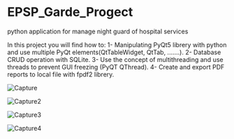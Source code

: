 # EPSP_Garde_Progect
python application for manage night guard of hospital services

In this project you will find how to:
    1- Manipulating PyQt5 librery with python and use multiple PyQt elements(QtTableWidget, QtTab, .......).
    2- Database CRUD operation with SQLite.
    3- Use the concept of multithreading and use threads to prevent GUI freezing (PyQT QThread).
    4- Create and export PDF reports to local file with fpdf2 librery.
    
![Capture](https://user-images.githubusercontent.com/30577764/158579056-ba017029-0041-4a7e-a4b1-10c1c0966ef8.PNG)
    
![Capture2](https://user-images.githubusercontent.com/30577764/158579115-64dae6da-b43a-4800-9655-78223d29037c.PNG)

![Capture3](https://user-images.githubusercontent.com/30577764/158579187-e6c3bc4b-e8ca-490a-9f89-42f69a3a62fa.PNG)

![Capture4](https://user-images.githubusercontent.com/30577764/158579203-cc35057a-ca1a-4fbe-93c1-59ac447d17c4.PNG)

